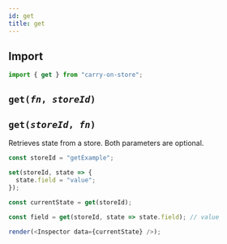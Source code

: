```yaml
---
id: get
title: get
---
```


## Import

```js
import { get } from "carry-on-store";
```

## `get(`_`fn`_`, `_`storeId`_`)`

## `get(`_`storeId`_`, `_`fn`_`)`

Retrieves state from a store. Both parameters are optional.

```js live noInline
const storeId = "getExample";

set(storeId, state => {
  state.field = "value";
});

const currentState = get(storeId);

const field = get(storeId, state => state.field); // value

render(<Inspector data={currentState} />);
```
